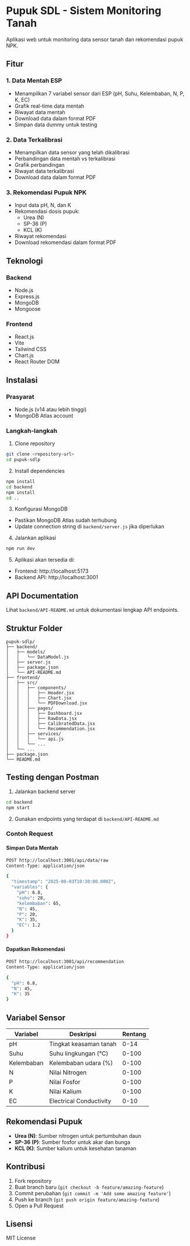# Pupuk SDL - Sistem Monitoring Tanah

Aplikasi web untuk monitoring data sensor tanah dan rekomendasi pupuk NPK.

## Fitur

### 1. Data Mentah ESP

- Menampilkan 7 variabel sensor dari ESP (pH, Suhu, Kelembaban, N, P, K, EC)
- Grafik real-time data mentah
- Riwayat data mentah
- Download data dalam format PDF
- Simpan data dummy untuk testing

### 2. Data Terkalibrasi

- Menampilkan data sensor yang telah dikalibrasi
- Perbandingan data mentah vs terkalibrasi
- Grafik perbandingan
- Riwayat data terkalibrasi
- Download data dalam format PDF

### 3. Rekomendasi Pupuk NPK

- Input data pH, N, dan K
- Rekomendasi dosis pupuk:
  - Urea (N)
  - SP-36 (P)
  - KCL (K)
- Riwayat rekomendasi
- Download rekomendasi dalam format PDF

## Teknologi

### Backend

- Node.js
- Express.js
- MongoDB
- Mongoose

### Frontend

- React.js
- Vite
- Tailwind CSS
- Chart.js
- React Router DOM

## Instalasi

### Prasyarat

- Node.js (v14 atau lebih tinggi)
- MongoDB Atlas account

### Langkah-langkah

1. Clone repository

```bash
git clone <repository-url>
cd pupuk-sdlp
```

2. Install dependencies

```bash
npm install
cd backend
npm install
cd ..
```

3. Konfigurasi MongoDB

- Pastikan MongoDB Atlas sudah terhubung
- Update connection string di `backend/server.js` jika diperlukan

4. Jalankan aplikasi

```bash
npm run dev
```

5. Aplikasi akan tersedia di:

- Frontend: http://localhost:5173
- Backend API: http://localhost:3001

## API Documentation

Lihat `backend/API-README.md` untuk dokumentasi lengkap API endpoints.

## Struktur Folder

```
pupuk-sdlp/
├── backend/
│   ├── models/
│   │   └── DataModel.js
│   ├── server.js
│   ├── package.json
│   └── API-README.md
├── frontend/
│   ├── src/
│   │   ├── components/
│   │   │   ├── Header.jsx
│   │   │   ├── Chart.jsx
│   │   │   └── PDFDownload.jsx
│   │   ├── pages/
│   │   │   ├── Dashboard.jsx
│   │   │   ├── RawData.jsx
│   │   │   ├── CalibratedData.jsx
│   │   │   └── Recommendation.jsx
│   │   ├── services/
│   │   │   └── api.js
│   │   └── ...
│   └── ...
├── package.json
└── README.md
```

## Testing dengan Postman

1. Jalankan backend server

```bash
cd backend
npm start
```

2. Gunakan endpoints yang terdapat di `backend/API-README.md`

### Contoh Request

#### Simpan Data Mentah

```bash
POST http://localhost:3001/api/data/raw
Content-Type: application/json

{
  "timestamp": "2025-08-03T10:30:00.000Z",
  "variables": {
    "pH": 6.8,
    "suhu": 28,
    "kelembaban": 65,
    "N": 45,
    "P": 20,
    "K": 35,
    "EC": 1.2
  }
}
```

#### Dapatkan Rekomendasi

```bash
POST http://localhost:3001/api/recommendation
Content-Type: application/json

{
  "pH": 6.8,
  "N": 45,
  "K": 35
}
```

## Variabel Sensor

| Variabel   | Deskripsi               | Rentang |
| ---------- | ----------------------- | ------- |
| pH         | Tingkat keasaman tanah  | 0-14    |
| Suhu       | Suhu lingkungan (°C)    | 0-100   |
| Kelembaban | Kelembaban udara (%)    | 0-100   |
| N          | Nilai Nitrogen          | 0-100   |
| P          | Nilai Fosfor            | 0-100   |
| K          | Nilai Kalium            | 0-100   |
| EC         | Electrical Conductivity | 0-10    |

## Rekomendasi Pupuk

- **Urea (N)**: Sumber nitrogen untuk pertumbuhan daun
- **SP-36 (P)**: Sumber fosfor untuk akar dan bunga
- **KCL (K)**: Sumber kalium untuk kesehatan tanaman

## Kontribusi

1. Fork repository
2. Buat branch baru (`git checkout -b feature/amazing-feature`)
3. Commit perubahan (`git commit -m 'Add some amazing feature'`)
4. Push ke branch (`git push origin feature/amazing-feature`)
5. Open a Pull Request

## Lisensi

MIT License

